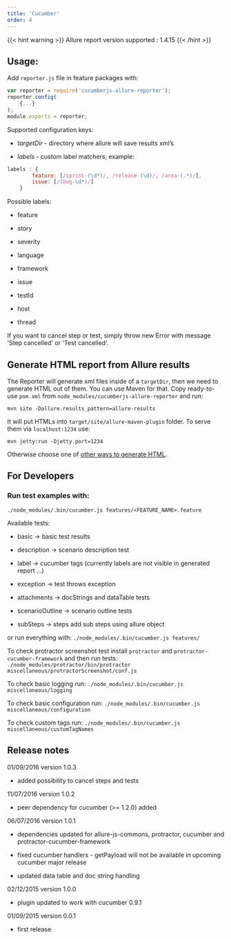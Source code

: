 ```yaml
---
title: 'Cucumber'
order: 4
---
```


{{< hint warning >}}
Allure report version supported : 1.4.15
{{< /hint >}}

## Usage:

Add `reporter.js` file in feature packages with:

```javascript
var reporter = require('cucumberjs-allure-reporter');
reporter.config(
    {...}
);
module.exports = reporter;
```

Supported configuration keys:

-   *targetDir* - directory where allure will save results xml’s

-   *labels* - custom label matchers, example:

```javascript
labels : {
        feature: [/sprint-(\d*)/, /release-(\d)/, /area-(.*)/],
        issue: [/(bug-\d*)/]
    }
```

Possible labels:

-   feature

-   story

-   severity

-   language

-   framework

-   issue

-   testId

-   host

-   thread

If you want to cancel step or test, simply throw new Error with message
'Step cancelled' or 'Test cancelled'.

## Generate HTML report from Allure results

The Reporter will generate xml files inside of a `targetDir`, then we
need to generate HTML out of them. You can use Maven for that. Copy
ready-to-use `pom.xml` from `node_modules/cucumberjs-allure-reporter`
and run:

`mvn site -Dallure.results_pattern=allure-results`

It will put HTMLs into `target/site/allure-maven-plugin` folder. To
serve them via `localhost:1234` use:

`mvn jetty:run -Djetty.port=1234`

Otherwise choose one of [other ways to generate
HTML](https://github.com/allure-framework/allure-core/wiki#generating-a-report).

## For Developers

### Run test examples with:

`./node_modules/.bin/cucumber.js features/<FEATURE_NAME>.feature`

Available tests:

-   basic → basic test results

-   description → scenario description test

-   label → cucumber tags (currently labels are not visible in generated
    report …​)

-   exception → test throws exception

-   attachments → docStrings and dataTable tests

-   scenarioOutline → scenario outline tests

-   subSteps → steps add sub steps using allure object

or run everything with: `./node_modules/.bin/cucumber.js features/`

To check protractor screenshot test install `protractor` and
`protractor-cucumber-framework` and then run tests:
`./node_modules/protractor/bin/protractor miscellaneous/protractorScreenshot/conf.js`

To check basic logging run:
`./node_modules/.bin/cucumber.js miscellaneous/logging`

To check basic configuration run:
`./node_modules/.bin/cucumber.js miscellaneous/configuration`

To check custom tags run:
`./node_modules/.bin/cucumber.js miscellaneous/customTagNames`

## Release notes

01/09/2016 version 1.0.3

-   added possibility to cancel steps and tests

11/07/2016 version 1.0.2

-   peer dependency for cucumber (&gt;= 1.2.0) added

06/07/2016 version 1.0.1

-   dependencies updated for allure-js-commons, protractor, cucumber and
    protractor-cucumber-framework

-   fixed cucumber handlers - getPayload will not be available in
    upcoming cucumber major release

-   updated data table and doc string handling

02/12/2015 version 1.0.0

-   plugin updated to work with cucumber 0.9.1

01/09/2015 version 0.0.1

-   first release
